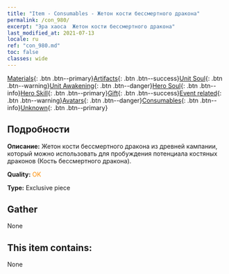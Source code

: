 ```yaml
---
title: "Item - Consumables - Жетон кости бессмертного дракона"
permalink: /con_980/
excerpt: "Эра хаоса  Жетон кости бессмертного дракона"
last_modified_at: 2021-07-13
locale: ru
ref: "con_980.md"
toc: false
classes: wide
---
```

 [Materials](/ItemsRU/){: .btn .btn--primary}[Artifacts](/ItemsRU/Artifacts/){: .btn .btn--success}[Unit Soul](/ItemsRU/UnitSoul/){: .btn .btn--warning}[Unit Awakening](/ItemsRU/UnitAwakening/){: .btn .btn--danger}[Hero Soul](/ItemsRU/HeroSoul/){: .btn .btn--info}[Hero Skill](/ItemsRU/HeroSkill/){: .btn .btn--primary}[Gift](/ItemsRU/Gift/){: .btn .btn--success}[Event related](/ItemsRU/Events/){: .btn .btn--warning}[Avatars](/ItemsRU/Avatars/){: .btn .btn--danger}[Consumables](/ItemsRU/Consumables/){: .btn .btn--info}[Unknown](/ItemsRU/Unknown/){: .btn .btn--primary}

## Подробности
 **Описание:** Жетон кости бессмертного дракона из древней кампании, который можно использовать для пробуждения потенциала костяных драконов (Кость бессмертного дракона).

 **Quality:** <span style="color: #FF8C00">OK</span>

 **Type:** Exclusive piece

## Gather

  None

## This item contains:

  None

